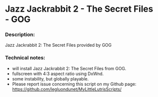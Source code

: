 # Jazz Jackrabbit 2 - The Secret Files - GOG

### Description:
Jazz Jackrabbit 2: The Secret Files provided by GOG

### Technical notes:
- will install Jazz Jackrabbit 2: The Secret Files  from GOG.
- fullscreen with 4:3 aspect ratio using DxWnd.
- some instability, but globally playable.
- Please report issue concerning this script on my Github page:
https://github.com/legluondunet/MyLittleLutrisScripts/
